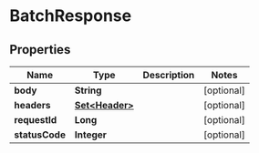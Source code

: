 

# BatchResponse


## Properties

| Name | Type | Description | Notes |
|------------ | ------------- | ------------- | -------------|
|**body** | **String** |  |  [optional] |
|**headers** | [**Set&lt;Header&gt;**](Header.md) |  |  [optional] |
|**requestId** | **Long** |  |  [optional] |
|**statusCode** | **Integer** |  |  [optional] |



